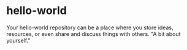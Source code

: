 # hello-world
Your hello-world repository can be a place where you store ideas, resources, or even share and discuss things with others.
"A bit about yourself."
